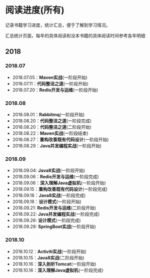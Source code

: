 # 阅读进度(所有)

记录书籍学习进度，统计汇总，便于了解到学习情况。

汇总统计页面，每年的具体阅读和没本书籍的具体阅读时间参考各年明细


## 2018

### 2018.07

- 2018.07.05：**Maven实战**(一阶段开始)
- 2018.07.11：**代码整洁之道**(一阶段开始)
- 2018.07.20：**Redis开发与运维**(一阶段开始)

### 2018.08

- 2018.08.01：**Rabbitmq**(一阶段开始)
- 2018.08.20：**代码整洁之道**(一阶段完成)
- 2018.08.20：**代码整洁之道**(二阶段开始)
- 2018.08.22：**Maven实战**(一阶段结束)
- 2018.08.27：**重构改善既有代码设计**(一阶段开始)
- 2018.08.29：**Java并发编程实战**(一阶段开始)

### 2018.09

- 2018.09.04: **Java8实战**(一阶段开始)
- 2018.09.06：**Redis开发与运维**(一阶段完成)
- 2018.09.06：**深入理解Java虚拟机**(一阶段开始)
- 2018.09.15：**重构改善既有代码设计**(一阶段完成)
- 2018.09.18：**Java8实战**(一阶段完成)
- 2018.09.18：**设计模式**(一阶段开始)
- 2018.09.21: **Redis开发与运维**(二阶段开始)
- 2018.09.22: **Java并发编程实战**(一阶段完成)
- 2018.09.26: **设计模式**(一阶段完成)
- 2018.09.29: **SpringBoot实战**(一阶段开始)

### 2018.10

- 2018.10.12：**Activiti实战**(一阶段开始)
- 2018.10.15：**Java8实战**(二阶段开始)
- 2018.10.16：**深入剖析Tomcat**(一阶段开始)
- 2018.10.16：**深入理解Java虚拟机**(一阶段完成)
